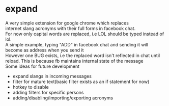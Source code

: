 # expand
A very simple extension for google chrome which replaces <br>
internet slang acronyms with their full forms in facebook chat.<br>
For now only capital words are replaced, i.e LOL should be typed instead of lol.<br>
A simple example, typing "ADD" in facebook chat and sending it will become as address when you send it<br>
However one BUG exists, i.e the replaced word isn't reflected in chat until reload. This is because fb maintains internal state of the message<br>
Some ideas for future development
- expand slangs in incoming messages
- filter for mature text(basic filter exists as an if statement for now)
- hotkey to disable
- adding filters for specific persons
- adding/disabling/importing/exporting acronyms
